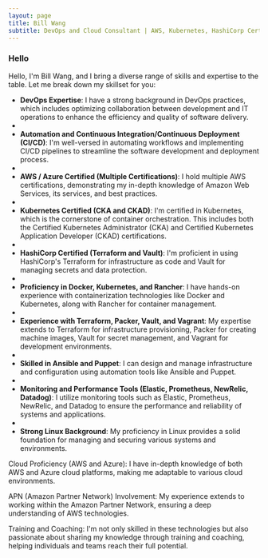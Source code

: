 ```yaml
---
layout: page
title: Bill Wang
subtitle: DevOps and Cloud Consultant | AWS, Kubernetes, HashiCorp Certified | Geek
---
```


### Hello

Hello, I'm Bill Wang, and I bring a diverse range of skills and expertise to the table. Let me break down my skillset for you:

* **DevOps Expertise**: I have a strong background in DevOps practices, which includes optimizing collaboration between development and IT operations to enhance the efficiency and quality of software delivery.
* 
* **Automation and Continuous Integration/Continuous Deployment (CI/CD)**: I'm well-versed in automating workflows and implementing CI/CD pipelines to streamline the software development and deployment process.
* 
* **AWS / Azure Certified (Multiple Certifications)**: I hold multiple AWS certifications, demonstrating my in-depth knowledge of Amazon Web Services, its services, and best practices.
* 
* **Kubernetes Certified (CKA and CKAD)**: I'm certified in Kubernetes, which is the cornerstone of container orchestration. This includes both the Certified Kubernetes Administrator (CKA) and Certified Kubernetes Application Developer (CKAD) certifications.
* 
* **HashiCorp Certified (Terraform and Vault)**: I'm proficient in using HashiCorp's Terraform for infrastructure as code and Vault for managing secrets and data protection.
* 
* **Proficiency in Docker, Kubernetes, and Rancher**: I have hands-on experience with containerization technologies like Docker and Kubernetes, along with Rancher for container management.
* 
* **Experience with Terraform, Packer, Vault, and Vagrant**: My expertise extends to Terraform for infrastructure provisioning, Packer for creating machine images, Vault for secret management, and Vagrant for development environments.
* 
* **Skilled in Ansible and Puppet**: I can design and manage infrastructure and configuration using automation tools like Ansible and Puppet.
* 
* **Monitoring and Performance Tools (Elastic, Prometheus, NewRelic, Datadog)**: I utilize monitoring tools such as Elastic, Prometheus, NewRelic, and Datadog to ensure the performance and reliability of systems and applications.
* 
* **Strong Linux Background**: My proficiency in Linux provides a solid foundation for managing and securing various systems and environments.

Cloud Proficiency (AWS and Azure): I have in-depth knowledge of both AWS and Azure cloud platforms, making me adaptable to various cloud environments.

APN (Amazon Partner Network) Involvement: My experience extends to working within the Amazon Partner Network, ensuring a deep understanding of AWS technologies.

Training and Coaching: I'm not only skilled in these technologies but also passionate about sharing my knowledge through training and coaching, helping individuals and teams reach their full potential.
